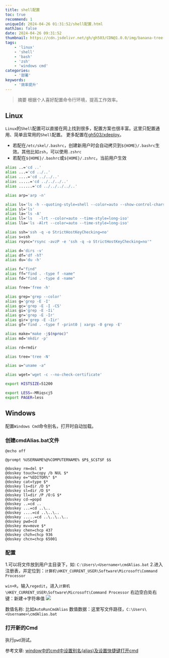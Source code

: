 ```yaml
---
title: shell配置
toc: true
recommend: 1
uniqueId: 2024-04-26 01:31:52/shell配置.html
mathJax: false
date: 2024-04-26 09:31:52
thumbnail: https://cdn.jsdelivr.net/gh/gh503/CDN@1.0.0/img/banana-tree-8067514_1920.jpg
tags:
    - 'linux'
    - 'shell'
    - 'bash'
    - 'zsh'
    - 'windows cmd'
categories:
    - '部署'
keywords:
    - '效率提升'
---
```

> 摘要
根据个人喜好配置命令行环境，提高工作效率。
<!-- more -->
## Linux

`Linux`的`Shell`配置可以直接在网上找到很多，配置方案也很丰富。这里只配置通用、简单且常用的`Shell`配置。
更多配置在[gh503/xdeploy](https://github.com/gh503/xdeploy/tree/master/linux/shell)。

- 若配在`/etc/skel/.bashrc`，创建新用户时会自动拷贝到`${HOME}/.bashrc`生效。其他比如`zsh`，可以使用`.zshrc`
- 若配在`${HOME}/.bashrc`或`${HOME}/.zshrc`，当前用户生效

```bash
alias ..='cd ..'
alias ...='cd ../..'
alias ....='cd ../../..'
alias .....='cd ../../../..'
alias ......='cd ../../../../..'

alias arp='arp -n'

alias ls='ls -h --quoting-style=shell --color=auto --show-control-chars'
alias sl='ls'
alias la='ls -A'
alias ll='ls   -lrt --color=auto --time-style=long-iso'
alias lla='ls -Alrt --color=auto --time-style=long-iso'

alias ssh='ssh -q -o StrictHostKeyChecking=no'
alias s=ssh
alias rsync="rsync -avzP -e 'ssh -q -o StrictHostKeyChecking=no'"

alias d='dirs -v'
alias df='df -hT'
alias du='du -h'

alias f="find"
alias ff="find . -type f -name"
alias fd="find . -type d -name"

alias free='free -h'

alias grep='grep --color'
alias g='grep -E -I'
alias gc='grep -E -I -C5'
alias gi='grep -E -Ii'
alias gr='grep -E -Ir'
alias gir='grep -E -Iir'
alias gf='find . -type f -print0 | xargs -0 grep -E'

alias make="make -j$(nproc)"
alias md='mkdir -p'

alias rd=rmdir

alias tree='tree -N'

alias u="uname -a"

alias wget='wget -c --no-check-certificate'

export HISTSIZE=51200

export LESS=-MRiqscj5
export PAGER=less
```

## Windows
配置`Windows Cmd`命令别名，打开时自动加载。

### 创建cmdAlias.bat文件
```batch
@echo off

@prompt %USERNAME%@%COMPUTERNAME% $P$_$C$T$F $$ 

@doskey rm=del $*
@doskey touch=copy /b NUL $*
@doskey e="%EDITOR%" $*
@doskey cat=type $*
@doskey ls=dir /D $*
@doskey sl=dir /D $*
@doskey ll=dir /P /O:G $*
@doskey cd-=popd
@doskey ..=cd ..
@doskey ...=cd ..\..
@doskey ....=cd ..\..\..
@doskey .....=cd ..\..\..\..
@doskey pwd=cd
@doskey mv=move $*
@doskey chen=chcp 437
@doskey chzh=chcp 936
@doskey chcn=chcp 65001
```

### 配置
1.可以将文件放到用户主目录下，如: `C:\Users\<Username>\cmdAlias.bat`
2.进入注册表，并定位到：`计算机\HKEY_CURRENT_USER\Software\Microsoft\Command Processor`

`win+R`，输入`regedit`，进入`计算机\HKEY_CURRENT_USER\Software\Microsoft\Command Processor`
右边空白处右键：新建->字符串值
![](https://cdn.jsdelivr.net/gh/gh503/CDN@1.0.0/shotimg/win-reg-alias.png)

数值名称: 比如`AutoRunCmdAlias`
数值数据：这里写文件路径，`C:\Users\<Username>\cmdAlias.bat`

### 打开新的Cmd
执行`pwd`测试。

参考文章:
[window中的cmd中设置别名(alias)及设置快捷键打开cmd](https://blog.csdn.net/YiRanZhiLiPoSui/article/details/83116819)
